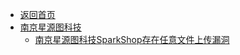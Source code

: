 - [返回首页](/)
- [南京星源图科技](南京星源图科技/)
  - [南京星源图科技SparkShop存在任意文件上传漏洞](南京星源图科技/南京星源图科技SparkShop存在任意文件上传漏洞.md)
